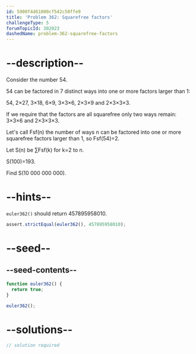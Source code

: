 ```yaml
---
id: 5900f4d61000cf542c50ffe9
title: 'Problem 362: Squarefree factors'
challengeType: 5
forumTopicId: 302023
dashedName: problem-362-squarefree-factors
---
```


# --description--

Consider the number 54.

54 can be factored in 7 distinct ways into one or more factors larger than 1:

54, 2×27, 3×18, 6×9, 3×3×6, 2×3×9 and 2×3×3×3.

If we require that the factors are all squarefree only two ways remain: 3×3×6 and 2×3×3×3.

Let's call Fsf(n) the number of ways n can be factored into one or more squarefree factors larger than 1, so Fsf(54)=2.

Let S(n) be ∑Fsf(k) for k=2 to n.

S(100)=193.

Find S(10 000 000 000).

# --hints--

`euler362()` should return 457895958010.

```js
assert.strictEqual(euler362(), 457895958010);
```

# --seed--

## --seed-contents--

```js
function euler362() {
  return true;
}

euler362();
```

# --solutions--

```js
// solution required
```
